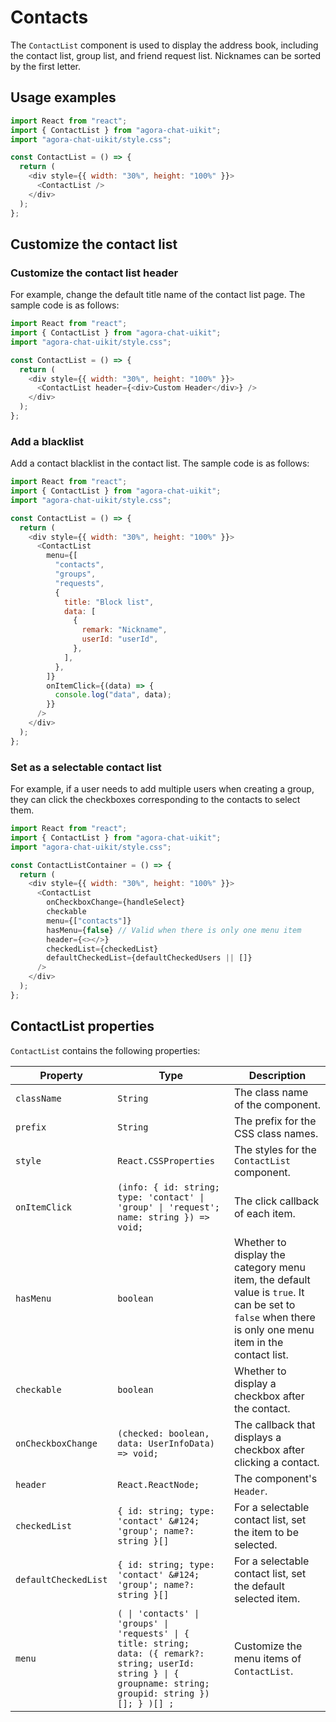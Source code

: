 # Contacts

The `ContactList` component is used to display the address book, including the contact list, group list, and friend request list. Nicknames can be sorted by the first letter.

## Usage examples

```javascript
import React from "react";
import { ContactList } from "agora-chat-uikit";
import "agora-chat-uikit/style.css";

const ContactList = () => {
  return (
    <div style={{ width: "30%", height: "100%" }}>
      <ContactList />
    </div>
  );
};
```

## Customize the contact list

### Customize the contact list header

For example, change the default title name of the contact list page. The sample code is as follows:

```javascript
import React from "react";
import { ContactList } from "agora-chat-uikit";
import "agora-chat-uikit/style.css";

const ContactList = () => {
  return (
    <div style={{ width: "30%", height: "100%" }}>
      <ContactList header={<div>Custom Header</div>} />
    </div>
  );
};
```

### Add a blacklist 

Add a contact blacklist in the contact list. The sample code is as follows:

```javascript
import React from "react";
import { ContactList } from "agora-chat-uikit";
import "agora-chat-uikit/style.css";

const ContactList = () => {
  return (
    <div style={{ width: "30%", height: "100%" }}>
      <ContactList
        menu={[
          "contacts",
          "groups",
          "requests",
          {
            title: "Block list",
            data: [
              {
                remark: "Nickname",
                userId: "userId",
              },
            ],
          },
        ]}
        onItemClick={(data) => {
          console.log("data", data);
        }}
      />
    </div>
  );
};
```

### Set as a selectable contact list

For example, if a user needs to add multiple users when creating a group, they can click the checkboxes corresponding to the contacts to select them.

```javascript
import React from "react";
import { ContactList } from "agora-chat-uikit";
import "agora-chat-uikit/style.css";

const ContactListContainer = () => {
  return (
    <div style={{ width: "30%", height: "100%" }}>
      <ContactList
        onCheckboxChange={handleSelect}
        checkable
        menu={["contacts"]}
        hasMenu={false} // Valid when there is only one menu item
        header={<></>}
        checkedList={checkedList}
        defaultCheckedList={defaultCheckedUsers || []}
      />
    </div>
  );
};
```

## ContactList properties

`ContactList` contains the following properties:

| Property | Type | Description |
|---|---|---|
| `className` | `String` | The class name of the component. |
| `prefix` | `String` | The prefix for the CSS class names. |
| `style` | `React.CSSProperties` | The styles for the `ContactList` component. |
| `onItemClick` | <code>(info: { id: string; type: 'contact' &#124; 'group' &#124; 'request'; name: string }) => void;</code> | The click callback of each item. |
| `hasMenu` | `boolean` | Whether to display the category menu item, the default value is `true`. It can be set to `false` when there is only one menu item in the contact list. |
| `checkable` | `boolean` | Whether to display a checkbox after the contact. |
| `onCheckboxChange` | `(checked: boolean, data: UserInfoData) => void;` | The callback that displays a checkbox after clicking a contact. |
| `header` | `React.ReactNode;` | The component's `Header`. |
| `checkedList` | `{ id: string; type: 'contact' &#124; 'group'; name?: string }[]` | For a selectable contact list, set the item to be selected. |
| `defaultCheckedList` | `{ id: string; type: 'contact' &#124; 'group'; name?: string }[]` | For a selectable contact list, set the default selected item. |
| `menu` | <code>( &#124; 'contacts' &#124; 'groups' &#124; 'requests' &#124; { title: string; data: ({ remark?: string; userId: string } &#124; { groupname: string; groupid: string })[]; } )[] ;</code> | Customize the menu items of `ContactList`. |
